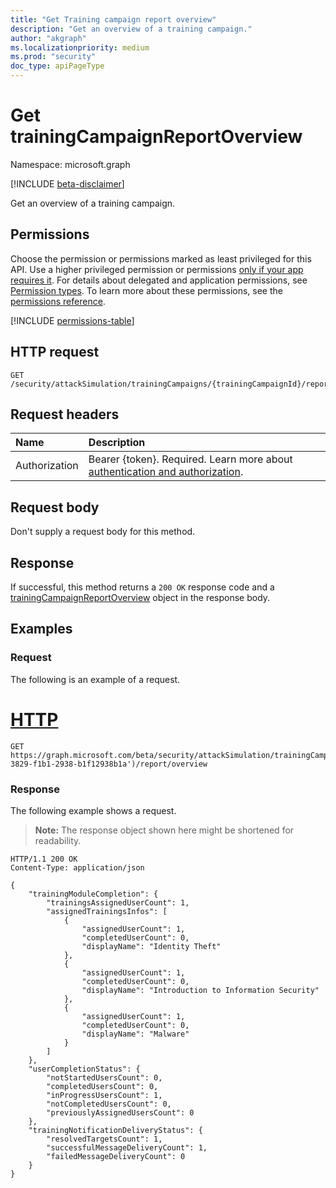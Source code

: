 ```yaml
---
title: "Get Training campaign report overview"
description: "Get an overview of a training campaign."
author: "akgraph"
ms.localizationpriority: medium
ms.prod: "security"
doc_type: apiPageType
---
```


# Get trainingCampaignReportOverview
Namespace: microsoft.graph

[!INCLUDE [beta-disclaimer](../../includes/beta-disclaimer.md)]

Get an overview of a training campaign.

## Permissions
Choose the permission or permissions marked as least privileged for this API. Use a higher privileged permission or permissions [only if your app requires it](/graph/permissions-overview#best-practices-for-using-microsoft-graph-permissions). For details about delegated and application permissions, see [Permission types](/graph/permissions-overview#permission-types). To learn more about these permissions, see the [permissions reference](/graph/permissions-reference).

<!-- { "blockType": "permissions", "name": "trainingcampaignreportoverview_get" } -->
[!INCLUDE [permissions-table](../includes/permissions/trainingcampaign-get-permissions.md)]

## HTTP request

<!-- {
  "blockType": "ignored"
}
-->
``` http
GET /security/attackSimulation/trainingCampaigns/{trainingCampaignId}/report/overview
```

## Request headers
|Name|Description|
|:---|:---|
|Authorization|Bearer {token}. Required. Learn more about [authentication and authorization](/graph/auth/auth-concepts).|

## Request body
Don't supply a request body for this method.

## Response

If successful, this method returns a `200 OK` response code and a [trainingCampaignReportOverview](../resources/trainingcampaignreportoverview.md) object in the response body.

## Examples

### Request

The following is an example of a request.

# [HTTP](#tab/http)
<!-- {
  "blockType": "request"
}
-->
``` http
GET https://graph.microsoft.com/beta/security/attackSimulation/trainingCampaigns('f1b13829-3829-f1b1-2938-b1f12938b1a')/report/overview
```

### Response

The following example shows a request.

>**Note:** The response object shown here might be shortened for readability.
<!-- {
  "blockType": "response",
  "@odata.type": "microsoft.graph.trainingCampaignReportOverview"
}
-->
``` http
HTTP/1.1 200 OK
Content-Type: application/json

{
    "trainingModuleCompletion": {
        "trainingsAssignedUserCount": 1,
        "assignedTrainingsInfos": [
            {
                "assignedUserCount": 1,
                "completedUserCount": 0,
                "displayName": "Identity Theft"
            },
            {
                "assignedUserCount": 1,
                "completedUserCount": 0,
                "displayName": "Introduction to Information Security"
            },
            {
                "assignedUserCount": 1,
                "completedUserCount": 0,
                "displayName": "Malware"
            }
        ]
    },
    "userCompletionStatus": {
        "notStartedUsersCount": 0,
        "completedUsersCount": 0,
        "inProgressUsersCount": 1,
        "notCompletedUsersCount": 0,
        "previouslyAssignedUsersCount": 0
    },
    "trainingNotificationDeliveryStatus": {
        "resolvedTargetsCount": 1,
        "successfulMessageDeliveryCount": 1,
        "failedMessageDeliveryCount": 0
    }
}
```

